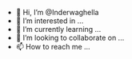 - 👋 Hi, I’m @Inderwaghella
- 👀 I’m interested in ...
- 🌱 I’m currently learning ...
- 💞️ I’m looking to collaborate on ...
- 📫 How to reach me ...

<!---
Inderwaghella/Inderwaghella is a ✨ special ✨ repository because its `README.md` (this file) appears on your GitHub profile.
You can click the Preview link to take a look at your changes.
--->
